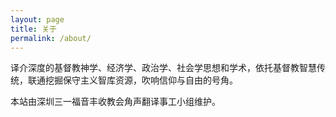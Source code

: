 ```yaml
---
layout: page
title: 关于
permalink: /about/
---
```


译介深度的基督教神学、经济学、政治学、社会学思想和学术，依托基督教智慧传统，联通挖掘保守主义智库资源，吹响信仰与自由的号角。

本站由深圳三一福音丰收教会角声翻译事工小组维护。

